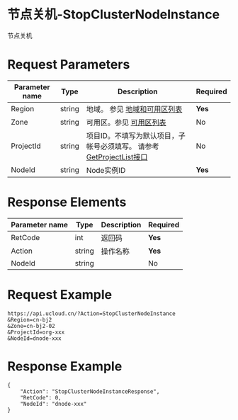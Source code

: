# 节点关机-StopClusterNodeInstance

节点关机

# Request Parameters
|Parameter name|Type|Description|Required|
|---|---|---|---|
|Region|string|地域。 参见 [地域和可用区列表](api/summary/regionlist)|**Yes**|
|Zone|string|可用区。参见 [可用区列表](api/summary/regionlist)|No|
|ProjectId|string|项目ID。不填写为默认项目，子帐号必须填写。 请参考[GetProjectList接口](api/summary/get_project_list)|No|
|NodeId|string|Node实例ID|**Yes**|

# Response Elements
|Parameter name|Type|Description|Required|
|---|---|---|---|
|RetCode|int|返回码|**Yes**|
|Action|string|操作名称|**Yes**|
|NodeId|string||No|

# Request Example
```
https://api.ucloud.cn/?Action=StopClusterNodeInstance
&Region=cn-bj2
&Zone=cn-bj2-02
&ProjectId=org-xxx
&NodeId=dnode-xxx
```

# Response Example
```
{
    "Action": "StopClusterNodeInstanceResponse", 
    "RetCode": 0, 
    "NodeId": "dnode-xxx"
}
```

